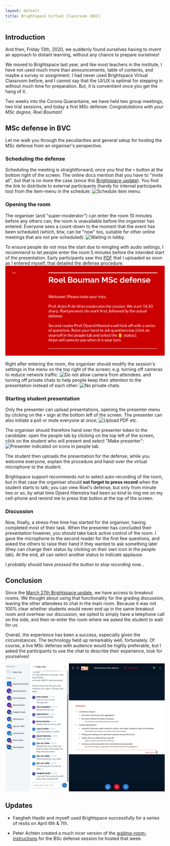 ```yaml
---
layout: default
title: Brightspace Virtual Classroom (BVC)
---
```


## Introduction

And then, Friday 13th, 2020, we suddenly found ourselves having to invent an approach to distant learning,
without any chance to prepare ourselves!

We moved to Brightspace last year, and like most teachers in the institute, I have not used much more than
announcements, table of contents, and maybe a survey or assignment. I had never used 
Brightspace Virtual Classroom before, and I cannot say that the UI/UX is optimal for stepping in without 
much time for preparation. But, it is conventient once you get the hang of it.

Two weeks into the Corona Quarantaine, we have held two group meetings, two trial sessions, and today a 
first MSc defense: _Congratulations with your MSc degree, Roel Bouman!_

## MSc defense in BVC

Let me walk you through the peculiarities and general setup for hosting the MSc defense from an organiser's perspective.

### Scheduling the defense

Scheduling the meeting is straightforward, once you find the `+` button at the bottom right of the screen. 
The online docs mention that you have to "invite all", but that is no more the case (since this 
[Brightspace update][update]). You find the link to distribute to external participants (handy for 
internal participants too) from the item-menu in the schedule:
![][item-menu-schedule]

### Opening the room

The organiser (and "super-moderator") can enter the room 10 minutes before any others can; the room is unavailable
before the organiser has entered. Everyone sees a count-down to the moment that the event has been scheduled 
(which, btw, can be "now" too, suitable for other online meetings that are not pre-scheduled):
![][enter-meeting-room]

To ensure people do not miss the start due to mingling with audio settings, I recommend to let people enter the room 
5 minutes before the intended start of the presentation. Early participants saw this [PDF](roel-msc-welcome.pdf) that
I uploaded as soon as I entered myself, that detailed the defense procedure:
![Welcome slide][welcome]

Right after entering the room, the organiser should modify the session's settings in the menu on the top right 
of the screen; e.g. turning off cameras to reduce network traffic: ![][no-cam] and turning off private chats 
to help people keep their attention to the presentation instead of each other:
![][no-priv-chat]

### Starting student presentation

Only the presenter can upload presentations, opening the presenter menu by clicking on the `+` sign at the bottom 
left of the screen. The presenter can also initiate a poll or mute everyone at once; 
![][upload-etc]

The organiser should therefore hand over the presenter token to the candidate: open the people tab by clicking on the 
top left of the screen, click on the student who will present and select "Make presenter":
![][moderator-presenter]

The student then uploads the presentation for the defense, while you welcome everyone, explain the procedure and 
hand-over the virtual microphone to the student.

Brightspace support recommends not to select auto-recording of the room, but in that case the organiser should 
**not forget to press record** when the student starts to talk; you can view Roel's defense, 
but only from minute two or so, by what time Djoerd Hiemstra had been so kind to ring me on my cell-phone and 
remind me to press that button at the top of the screen.

### Discussion

Now, finally, a stress-free time has started for the organiser, having completed most of their task.
When the presenter has concluded their presentation however, you should take back active control of the room.
I gave the microphone to the second reader for the first few questions, and asked the others to raise their
hand if they wanted to ask something later (they can change their status by clicking on their own icon in the
people tab). At the end, all can select another status to indicate applause.

_I probably should have pressed the button to stop recording now..._

## Conclusion

Since the [March 27th Brightspace update][update], we have access to breakout rooms. We thought about using that 
functionality for the grading discussion, leaving the other attendees to chat in the main room. Because it was not 
100% clear whether students would never end up in the same breakout room and overhear our discussion, we opted to 
simply have a telephone call on the side, and then re-enter the room where we asked the student to wait for us.

Overall, the experience has been a success, especially given the circumstances. The technology held up remarkably well, 
fortunately. Of course, a live MSc defense with audience would be highly preferable, but I asked the participants to 
use the chat to describe their experience, look for yourselves!

![BVC screenshot][overview]

## Updates

+ Faegheh Hasibi and myself used Brightspace successfully for a series of resits on April 6th & 7th.

+ Peter Achten created a much nicer version of the [waiting-room-instructions](guidelines-bvc.pdf) for the BSc defense session he hosted that week.

[welcome]:               roel-msc-welcome.png                        "Welcome to the session."
[overview]:              BVC-overview.png                            "Brightspace Virtual Classroom during defense."
[item-menu-schedule]:    BVC-item-menu-schedule.png                  "Schedule item menu."
[enter-meeting-room]:    BVC-lobby-enter-meeting-room-in-9-min.png   "Waiting in lobby."
[moderator-presenter]:   BVC-make-moderator-or-presenter.png         "Presenter indicated on icons in people tab."
[no-cam]:                BVC-settings-no-camera.png                  "Do not allow camera from attendees."
[no-priv-chat]:          BVC-settings-no-priv-chat.png               "No private chats."
[upload-etc]:            BVC-upload-poll-muteAll.png                 "Upload PDF etc."

[update]: https://ru-werkinstructies.screenstepslive.com/s/Teacher/m/84405/l/1223105-what-s-new-march-2020 "Update 27/3/2020"
